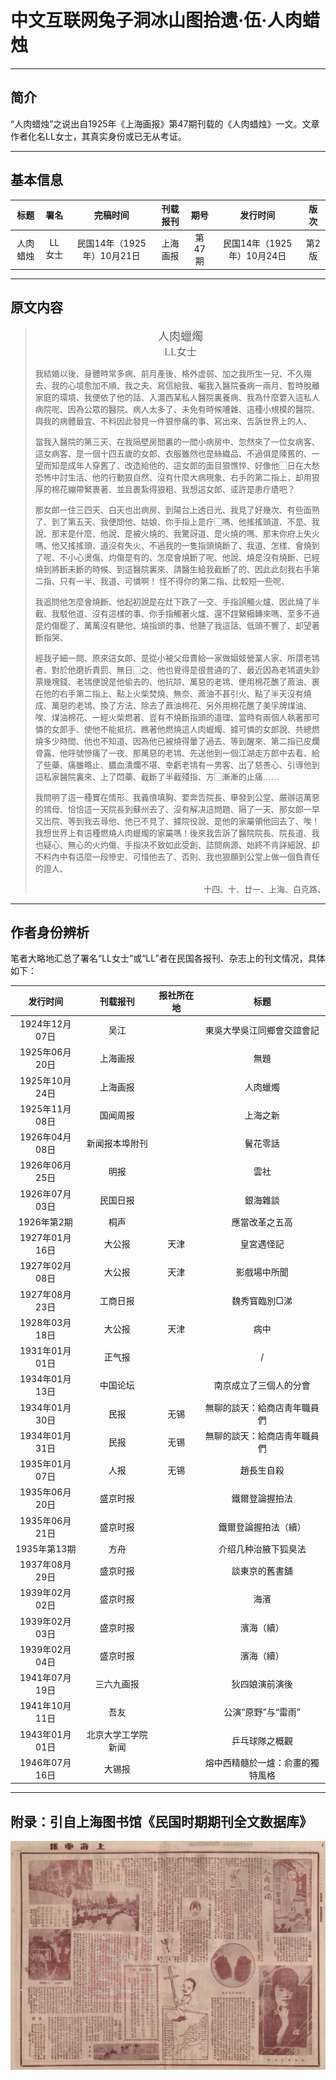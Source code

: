 # 中文互联网兔子洞冰山图拾遗·伍·人肉蜡烛

---

## 简介

“人肉蜡烛”之说出自1925年《上海画报》第47期刊载的《人肉蜡烛》一文。文章作者化名LL女士，其真实身份或已无从考证。

---

## 基本信息

|  标题  |  署名  |        完稿时间        | 刊载报刊 |  期号  |        发行时间        | 版次  |
|:----:|:----:|:------------------:|:----:|:----:|:------------------:|:---:|
| 人肉蜡烛 | LL女士 | 民国14年（1925年）10月21日 | 上海画报 | 第47期 | 民国14年（1925年）10月24日 | 第2版 |

---

## 原文内容

> <center><font face="宋体" size="4">人肉蠟燭</font></center>
>
> <center><font face="宋体" size="3">LL女士</font></center>
>
> <font face="宋体" size="2">我結婚以後、身體時常多病、前月產後、格外虛弱、加之我所生一兒、不久殤去、我的心境愈加不順、我之夫、寫信給我、囑我入醫院養病一兩月、暫時脫離家庭的環境、我便依了他的話、入滬西某私人醫院裏養病、我為什麼要入這私人病院呢、因為公眾的醫院、病人太多了、未免有時候嘈雜、這種小規模的醫院、與我的病體最宜、不料因此發見一件狠慘痛的事、寫出來、告訴世界上的人、</font>
>
> <font face="宋体" size="2">當我入醫院的第三天、在我隔壁房間裏的一間小病房中、忽然來了一位女病客、這女病客、是一個十四五歲的女郎、衣服雖然也是絲織品、不過俱是陳舊的、一望而知是成年人穿舊了、改造給他的、這女郎的面目狠憔悴、好像他▢日在大愁恐怖中討生活、他的行動狠自然、沒有什麼大病現象、右手的第二指上，却用狠厚的棉花繃帶緊裹著、並且裹紮得狠粗、我想這女郎、或許是患疔瘡吧？</font>
> 
> <font face="宋体" size="2">那女郎一住三四天、白天也出病房、到陽台上透日光、我見了好幾次、有些面熟了、到了第五天、我便問他、姑娘、你手指上是疔▢嗎、他搖搖頭道、不是、我說、那末是什麼、他說、是被火燒的、我驚訝道、是火燒的嗎、那末你府上失火嗎、他又搖搖頭、道沒有失火、不過我的一隻指頭燒斷了、我道、怎樣、會燒到了呢、不小心燙傷、灼傷是有的、怎麼會燒斷了呢、他說、燒是沒有燒斷、已經燒到將斷未斷的時候、到這醫院裏來、請醫生給我截斷了的、因此此刻我右手第二指、只有一半、我道、可憐啊！ 怪不得你的第二指、比較短一些呢、</font>
> 
> <font face="宋体" size="2">我追問他怎麼會燒斷、他起初說是在灶下跌了一交、手指誤觸火爐、因此燒了半截、我駁他道、沒有這樣的事、你手指觸著火爐、還不趕緊縮轉來嗎、至多不過是灼傷罷了、萬萬沒有聽他、燒指頭的事、他聽了我這話、低頭不響了、却望著斷指哭、</font>
> 
> <font face="宋体" size="2">經我子細一問、原來這女郎、是從小被父母賣給一家做娼妓營業人家、所謂老鴇者、對於他磨折責罰、無日▢之、他也覺得是很普通的了、最近因為老鴇遺失鈔票幾塊錢、老鴇便說是他偷去的、他抗辯、萬惡的老鴇、便用棉花醮了蔴油、裹在他的右手第二指上、點上火柴焚燒、無奈、蔴油不甚引火、點了半天沒有燒成、萬惡的老鴇、換了方法、除去了蔴油棉花、另外用棉花醮了美孚牌煤油、唉、煤油棉花、一經火柴燃著、豈有不燒斷指頭的道理、當時有兩個人執著那可憐的女郎手、使他不能抵抗、瞧著他燃燒這人肉蠟燭、據可憐的女郎說、共總燃燒多少時間、他也不知道、因為他已被燒得暈了過去、等到醒來、第二指已皮爛骨露、他呼號慘痛了一夜、那萬惡的老鴇、先送他到一個江湖走方郎中去看、給了些藥、痛雖略止、膿血潰爛不堪、幸虧老鴇有一男客、出了慈善心、引導他到這私家醫院裏來、上了悶藥、截斷了半截殘指、方▢漸漸的止痛……</font>
> 
> <font face="宋体" size="2">我問明了這一種實在情形、我義憤填胸、要奔告院長、舉發到公堂、嚴辦這萬惡的鴇母、恰恰這一天院長到蘇州去了、沒有解决這問題、隔了一天、那女郎一早又出院、等到我去尋他、他已不見了、據院役說、是他的家屬領他回去了、唉！我想世界上有這種燃燒人肉蠟燭的家屬嗎！後來我告訴了醫院院長、院長道、我也疑心、無心的火灼傷、手指决不致如此受創、詰問病源、始終不肯詳細說、却不料內中有這麼一段慘史、可惜他去了、否則、我也狠願到公堂上做一個負責任的證人、</font>
>
> <p align="right"><font face="宋体" size="2">十四、十、廿一、上海、白克路、</font></p>

---

## 作者身份辨析

笔者大略地汇总了署名“LL女士”或“LL”者在民国各报刊、杂志上的刊文情况，具体如下：

|    发行时间     |   刊载报刊    | 报社所在地 |        标题        |
|:-----------:|:---------:|:-----:|:----------------:|
| 1924年12月07日 |    吴江     |       |  東吳大學吳江同鄉會交誼會記   |
| 1925年06月20日 |   上海画报    |       |       	無題        |
| 1925年10月24日 |   上海画报    |       |       人肉蠟燭       |
| 1925年11月08日 |   国闻周报    |       |       上海之新       |
| 1926年04月08日 | 	新闻报本埠附刊  |       |      	鬢花零話       |
| 1926年06月25日 |    明报     |       |        雲社        |
| 1926年07月03日 |   民国日报    |       |      	銀海雜談       |
|  1926年第2期   |    桐声     |       |     應當改革之五高      |
| 1927年01月16日 |    大公报    |  天津   |      	皇宮遇怪記      |
| 1927年02月08日 |    大公报    |  天津   |     	影戲場中所聞      |
| 1927年08月23日 |   工商日报    |       |     	魏秀寳臨別▢涕     |
| 1928年03月18日 |    大公报    |  天津   |        病中        |
| 1931年01月01日 |    正气报    |       |        /         |
| 1934年01月13日 |   中国论坛    |       |   南京成立了三個人的分會    |
| 1934年01月30日 |    民报     |  无锡   |  無聊的談天：給商店靑年職員們  |
| 1934年01月31日 |    民报     |  无锡   |  無聊的談天：給商店靑年職員們  |
| 1935年01月07日 |    人报     |  无锡   |      趙長生自殺       |
| 1935年06月20日 |   盛京时报    |       |     鐵爾登論握拍法      |
| 1935年06月21日 |   盛京时报    |       |   	鐵爾登論握拍法（續）    |
|  1935年第13期  |    方舟     |       |    介绍几种治腋下狐臭法    |
| 1937年08月29日 |   盛京时报    |       |     談東京的舊書舖      |
| 1939年02月02日 |   盛京时报    |       |        海濱        |
| 1939年02月03日 |   盛京时报    |       |      濱海（續）       |
| 1939年02月04日 |   盛京时报    |       |      濱海（續）       |
| 1941年07月19日 |   三六九画报   |       |     狄四娘演前演後      |
| 1941年10月11日 |    吾友     |       |   公演“原野”与“雷雨”    |
| 1943年01月01日 | 北京大学工学院新闻 |       |     乒乓球隊之概觀      |
| 1946年07月16日 |    大锡报    |       | 熔中西精髓於一爐：俞畫的獨特風格 |

---

## 附录：引自上海图书馆《民国时期期刊全文数据库》

![上海画报-第四十七期-中华民国十四年十月廿四日-第二版](resources/a47eab1f2e1e6322d7c0652471330d5931047f5eee75d91c33be9a6d76855774.jpg)

